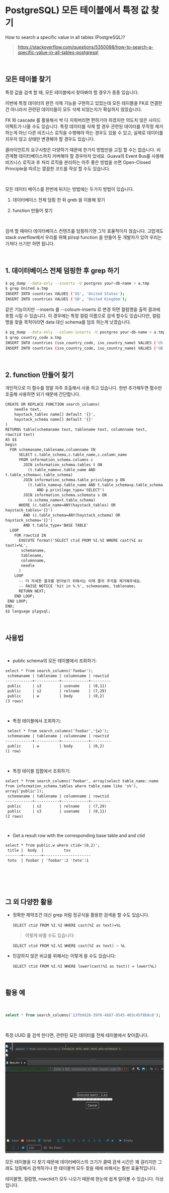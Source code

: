 # PostgreSQL) 모든 테이블에서 특정 값 찾기

How to search a specific value in all tables (PostgreSQL)?

> https://stackoverflow.com/questions/5350088/how-to-search-a-specific-value-in-all-tables-postgresql

​	

## 모든 테이블 찾기

특정 값을 검색 할 때, 모든 테이블에서 찾아봐야 할 경우가 종종 있습니다. 

이번에 특정 데이터의 완전 삭제 기능을 구현하고 있었는데 모든 테이블을 FK로 연결한 건 아니라서 관련된 데이터들이 모두 삭제 되었는지가 확실하지 않았습니다. 

FK 와 cascade 를 활용해서 싹 다 지워버리면 편하기야 하겠지만 의도치 않은 사이드이펙트가 나올 수도 있습니다.  특정 데이터를 삭제 할 경우 관련된 데이터를 무작정 제거하는게 아닌 다른 비즈니스 로직을 수행해야 하는 경우도 있을 수 있고, 실제로 데이터를 지우지 않고 상태만 변경해야 할 경우도 있습니다. 

클라이언트의 요구사항은 다양하기 때문에 한가지 방법만을 고집 할 수는 없습니다.   비관계형 데이터베이스까지 커버해야 할 경우마저 있네요. Guava의 Event Bus를  사용해 비즈니스 로직과 후 처리 로직을 분리하는 아주 좋은 방법을 쓰면 Open-Closed Principle을 따르는 깔끔한 코드를 작성 할 수도 있습니다.

​			

모든 데이터 베이스를 한번에 뒤지는 방법에는 두가지 방법이 있습니다.

1. 데이터베이스 전체 덤핑 한 뒤 greb 을 이용해 찾기
2. function 만들어 찾기

   ​		

검색 할 때마다 데이터베이스 컨텐츠를 덤핑하기엔 그닥 효율적이지 않습니다. 고맙게도 stack overflow에서 우리를 위해 pl/sql function 을 만들어 둔 개발자가 있어 우리는 가져다 쓰기만 하면 됩니다.

​		

## 1. 데이터베이스 전체 덤핑한 후 grep 하기

```bash
$ pg_dump --data-only --inserts -U postgres your-db-name > a.tmp
$ grep United a.tmp
INSERT INTO countries VALUES ('US', 'United States');
INSERT INTO countries VALUES ('GB', 'United Kingdom');

```

같은 기능이지만 --inserts 를 --coloum-inserts 로 변경 하면 컬럼명을 출력 결과에 포함 시킬 수 있습니다. 이 경우에는 특정 컬럼 이름으로 검색 할수도 있습니다만, 컬럼명을 찾을 목적이라면 data 대신 schema를 덤프 하는게 낫겠습니다.

```bash
$ pg_dump --data-only --column-inserts -U postgres your-db-name > a.tmp
$ grep country_code a.tmp
INSERT INTO countries (iso_country_code, iso_country_name) VALUES ('US', 'United  States');
INSERT INTO countries (iso_country_code, iso_country_name) VALUES ('GB', 'United Kingdom');

```

​		

## 2. function 만들어 찾기

개인적으로 이 함수를 정말 자주 호출해서 사용 하고 있습니다. 한번 추가해두면 함수만 호출해 사용하면 되기 때문에 간단합니다.

```plsql
CREATE OR REPLACE FUNCTION search_columns(
    needle text,
    haystack_tables name[] default '{}',
    haystack_schema name[] default '{}'
)
RETURNS table(schemaname text, tablename text, columnname text, rowctid text)
AS $$
begin
  FOR schemaname,tablename,columnname IN
      SELECT c.table_schema,c.table_name,c.column_name
      FROM information_schema.columns c
        JOIN information_schema.tables t ON
          (t.table_name=c.table_name AND t.table_schema=c.table_schema)
        JOIN information_schema.table_privileges p ON
          (t.table_name=p.table_name AND t.table_schema=p.table_schema
              AND p.privilege_type='SELECT')
        JOIN information_schema.schemata s ON
          (s.schema_name=t.table_schema)
      WHERE (c.table_name=ANY(haystack_tables) OR haystack_tables='{}')
        AND (c.table_schema=ANY(haystack_schema) OR haystack_schema='{}')
        AND t.table_type='BASE TABLE'
  LOOP
    FOR rowctid IN
      EXECUTE format('SELECT ctid FROM %I.%I WHERE cast(%I as text)=%L',
       schemaname,
       tablename,
       columnname,
       needle
      )
    LOOP
      -- 더 자세한 결과를 받아보기 위해서는 아래 줄의 주석을 제거해주세요.
      -- RAISE NOTICE 'hit in %.%', schemaname, tablename;
      RETURN NEXT;
    END LOOP;
 END LOOP;
END;
$$ language plpgsql;

```

​	

## 사용법

​	

- public schema의 모든 테이블에서 조회하기: 

```
select * from search_columns('foobar');
 schemaname | tablename | columnname | rowctid 
------------+-----------+------------+---------
 public     | s3        | usename    | (0,11)
 public     | s2        | relname    | (7,29)
 public     | w         | body       | (0,2)
(3 rows)

```

​	

- 특정 테이블에서 조회하기: 

```
 select * from search_columns('foobar','{w}');
 schemaname | tablename | columnname | rowctid 
------------+-----------+------------+---------
 public     | w         | body       | (0,2)
(1 row)

```

​	

- 특정 테이블 집합에서 조회하기: 

```
select * from search_columns('foobar', array(select table_name::name from information_schema.tables where table_name like 's%'), array['public']);
 schemaname | tablename | columnname | rowctid 
------------+-----------+------------+---------
 public     | s2        | relname    | (7,29)
 public     | s3        | usename    | (0,11)
(2 rows)

```

​	

- Get a result row with the corresponding base table and and ctid

```
select * from public.w where ctid='(0,2)';
 title |  body  |         tsv         
-------+--------+---------------------
 toto  | foobar | 'foobar':2 'toto':1
 
```

​	

​		

## 그 외 다양한 활용

- 정확한 제약조건 대신 grep 처럼 정규식을 활용한 검색을 할 수도 있습니다.

  `SELECT ctid FROM %I.%I WHERE cast(%I as text)=%L`

  > 이렇게 바뀔 수도 있습니다:

  `SELECT ctid FROM %I.%I WHERE cast(%I as text) ~ %L`

- 민감하지 않은 비교를 위해서는 이렇게 쓸 수도 있습니다: 

  `SELECT ctid FROM %I.%I WHERE lower(cast(%I as text)) = lower(%L)`



​	

## 활용 예

​	

```sql
select * from search_columns('23fb9d28-3976-4b87-9545-403c45f8b8c8');
```

​	

특정 UUID 를 검색 한다면, 관련된 모든 데이터를 전체 테이블에서 찾아줍니다.

![peek](https://raw.githubusercontent.com/Shane-Park/markdownBlog/master/database/postgresql/search-value-in-all-table.assets/peek.gif)

모든 테이블을 다 찾기 때문에 데이터베이스의 크기가 클때 검색 시간은 꽤 걸리지만 그래도 덤핑해서 검색하거나 한 테이블씩 모두 찾을 때에 비해서는 훨씬 효율적입니다. 

테이블명, 컬럼명, rowctid가 모두 나오기 때문에 한눈에 쉽게 알아볼 수 있습니다. 이상입니다.

​	
